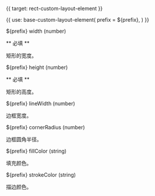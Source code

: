 {{ target: rect-custom-layout-element }}

{{ use: base-custom-layout-element(
    prefix = ${prefix},
) }}

${prefix} width (number) 

** 必填 **

矩形的宽度。

${prefix} height (number)

** 必填 **

矩形的高度。

${prefix} lineWidth (number)

边框宽度。

${prefix} cornerRadius (number)

边框圆角半径。

${prefix} fillColor (string)

填充颜色。

${prefix} strokeColor (string)

描边颜色。